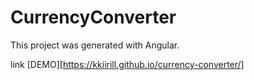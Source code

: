 # CurrencyConverter

This project was generated with Angular.

link [DEMO][https://kkiirill.github.io/currency-converter/]
